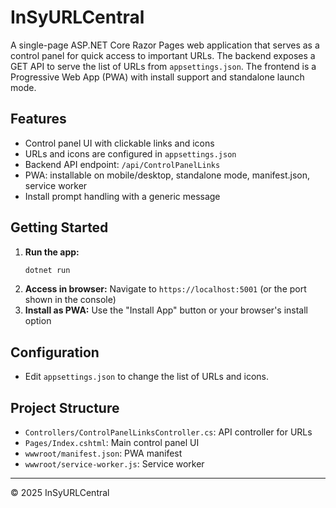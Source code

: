 # InSyURLCentral

A single-page ASP.NET Core Razor Pages web application that serves as a control panel for quick access to important URLs. The backend exposes a GET API to serve the list of URLs from `appsettings.json`. The frontend is a Progressive Web App (PWA) with install support and standalone launch mode.

## Features
- Control panel UI with clickable links and icons
- URLs and icons are configured in `appsettings.json`
- Backend API endpoint: `/api/ControlPanelLinks`
- PWA: installable on mobile/desktop, standalone mode, manifest.json, service worker
- Install prompt handling with a generic message

## Getting Started
1. **Run the app:**
   ```powershell
   dotnet run
   ```
2. **Access in browser:**
   Navigate to `https://localhost:5001` (or the port shown in the console)
3. **Install as PWA:**
   Use the "Install App" button or your browser's install option

## Configuration
- Edit `appsettings.json` to change the list of URLs and icons.

## Project Structure
- `Controllers/ControlPanelLinksController.cs`: API controller for URLs
- `Pages/Index.cshtml`: Main control panel UI
- `wwwroot/manifest.json`: PWA manifest
- `wwwroot/service-worker.js`: Service worker

---

© 2025 InSyURLCentral
